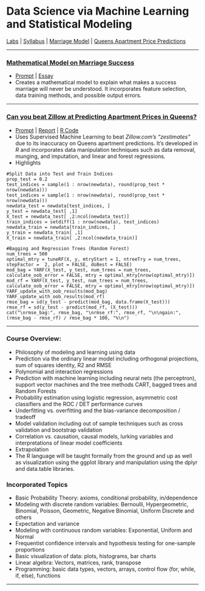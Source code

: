 # Data Science via Machine Learning and Statistical Modeling 
[Labs](https://github.com/eng-jonathan/QC_MATH_342/tree/master/labs) |
[Syllabus](https://github.com/eng-jonathan/QC_MATH_342/blob/master/syllabus/syllabus_math342.pdf) |
[Marriage Model](https://github.com/eng-jonathan/QC_MATH_342/tree/master/modeling_essay) | 
[Queens Apartment Price Predictions](https://github.com/eng-jonathan/QC_MATH_342/tree/master/final_project)
 
___
### [Mathematical Model on Marriage Success](https://github.com/eng-jonathan/QC_MATH_342/tree/master/modeling_essay)
* [Prompt](https://github.com/eng-jonathan/QC_MATH_342_DataScience_via_MachineLearning_and_StatisticalModeling/blob/master/modeling_essay/modeling_essay%20_prompt.pdf) | [Essay](https://github.com/eng-jonathan/QC_MATH_342/blob/master/modeling_essay/modeling_essay.pdf)
* Creates a mathematical model to explain what makes a success marriage will never be understood. It incorporates feature selection, data training methods, and possible output errors. 
___
### [Can you beat Zillow at Predicting Apartment Prices in Queens?](https://github.com/eng-jonathan/QC_MATH_342_DataScience_via_MachineLearning_and_StatisticalModeling/tree/master/final_project)
* [Prompt](https://github.com/eng-jonathan/QC_MATH_342_DataScience_via_MachineLearning_and_StatisticalModeling/blob/master/final_project/math3904_finalproject_prompt.pdf) | [Report](https://github.com/eng-jonathan/QC_MATH_342_DataScience_via_MachineLearning_and_StatisticalModeling/blob/master/final_project/math3904_finalproject.pdf) | [R Code](https://github.com/eng-jonathan/QC_MATH_342_DataScience_via_MachineLearning_and_StatisticalModeling/blob/master/final_project/math3904_finalproject.Rmd)
* Uses Supervised Machine Learning to beat *Zillow.com’s “zestimates”* due to its inaccuracy on Queens apartment predictions. It’s developed in *R* and incorporates data manipulation techniques such as data removal, munging, and imputation, and linear and forest regressions.
* Highlights
```
#Split Data into Test and Train Indices
prop_test = 0.2
test_indices = sample(1 : nrow(newdata), round(prop_test * nrow(newdata)))
test_indices = sample(1 : nrow(newdata), round(prop_test * nrow(newdata)))
newdata_test = newdata[test_indices, ]
y_test = newdata_test[ ,1]
X_test = newdata_test[ ,2:ncol(newdata_test)]
train_indices = setdiff(1 : nrow(newdata), test_indices)
newdata_train = newdata[train_indices, ]
y_train = newdata_train[ ,1]
X_train = newdata_train[ ,2:ncol(newdata_train)]
```

```{r, warning = FALSE}
#Bagging and Regression Trees (Random Forest)
num_trees = 500
optimal_mtry = tuneRF(X, y, mtryStart = 1, ntreeTry = num_trees, stepFactor =  2, plot = FALSE, doBest = FALSE)
mod_bag = YARF(X_test, y_test, num_trees = num_trees, calculate_oob_error = FALSE, mtry = optimal_mtry[nrow(optimal_mtry)]) 
mod_rf = YARF(X_test, y_test, num_trees = num_trees, calculate_oob_error = FALSE, mtry = optimal_mtry[nrow(optimal_mtry)])
YARF_update_with_oob_results(mod_bag)
YARF_update_with_oob_results(mod_rf)
rmse_bag = sd(y_test - predict(mod_bag, data.frame(X_test)))
rmse_rf = sd(y_test - predict(mod_rf, (X_test)))
cat("\nrmse_bag:", rmse_bag, "\nrmse_rf:", rmse_rf, "\n\ngain:", (rmse_bag - rmse_rf) / rmse_bag * 100, "%\n")
```

___ 
### Course Overview:
* Philosophy of modeling and learning using data
* Prediction via the ordinary linear model including orthogonal projections, sum of squares identity, R2 and RMSE
* Polynomial and interaction regressions
* Prediction with machine learning including neural nets (the perceptron), support vector machines and the tree methods CART, bagged trees and Random Forests
* Probability estimation using logistic regression, asymmetric cost classifiers and the ROC / DET performance curves
* Underfitting vs. overfitting and the bias-variance decomposition / tradeoff
* Model validation including out of sample techniques such as cross validation and bootstrap validation
* Correlation vs. causation, causal models, lurking variables and interpretations of linear model coefficients
* Extrapolation
* The R language will be taught formally from the ground and up as well as visualization using the ggplot library and manipulation using the dplyr and data.table libraries.

### Incorporated Topics
* Basic Probability Theory: axioms, conditional probability, in/dependence
* Modeling with discrete random variables: Bernoulli, Hypergeometric, Binomial, Poisson, Geometric, Negative Binomial, Uniform Discrete and others
* Expectation and variance
* Modeling with continuous random variables: Exponential, Uniform and Normal
* Frequentist confidence intervals and hypothesis testing for one-sample proportions
* Basic visualization of data: plots, histograms, bar charts
* Linear algebra: Vectors, matrices, rank, transpose
* Programming: basic data types, vectors, arrays, control flow (for, while, if, else), functions
___

